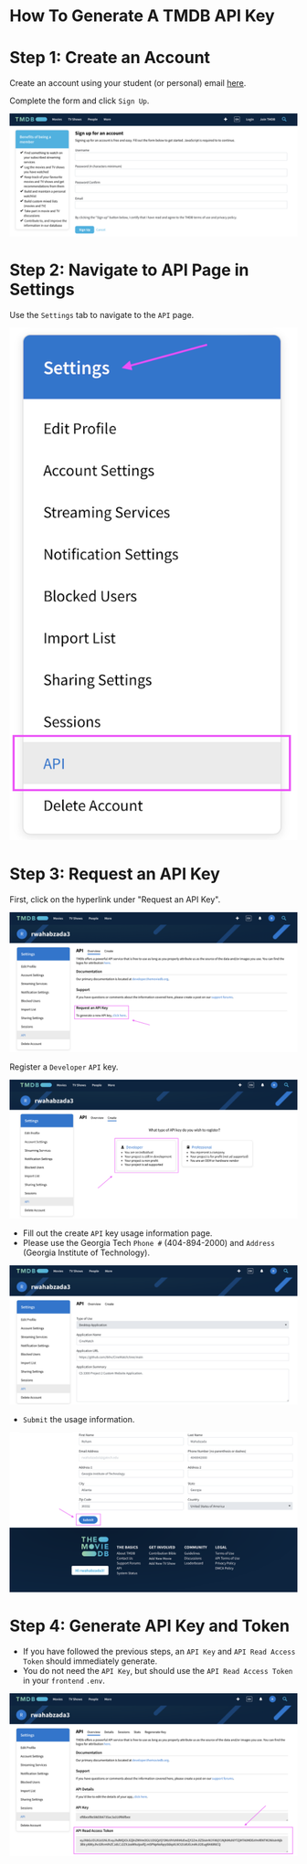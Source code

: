 # How To Generate A TMDB API Key

# Step 1: Create an Account
Create an account using your student (or personal) email [here](https://www.themoviedb.org/signup).

Complete the form and click `Sign Up`.

![sign_up.png](pics%2Fsign_up_page.png)

# Step 2: Navigate to API Page in Settings
Use the `Settings` tab to navigate to the `API` page.

![settings.png](pics%2Fsettings.png)

# Step 3: Request an API Key
First, click on the hyperlink under "Request an API Key".

![1.png](pics%2F1.png)

Register a `Developer` `API` key.

![2.png](pics%2F2.png)

- Fill out the create `API` key usage information page.
- Please use the Georgia Tech `Phone #` (404-894-2000) and `Address` (Georgia Institute of Technology).

![3.png](pics%2F3.png)

- `Submit` the usage information.

![4.png](pics%2F4.png)

# Step 4: Generate API Key and Token
- If you have followed the previous steps, an `API Key` and `API Read Access Token` should immediately generate.
- You do not need the `API Key`, but should use the `API Read Access Token` in your `frontend` `.env`.

![5.png](pics%2F5.png)
